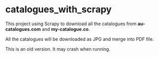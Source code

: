 # catalogues_with_scrapy
<p>This project using Scrapy to download all the catalogues from <b>au-catalogues.com</b> and <b>my-catalogue.co</b>.</p>
<p>All the catalogues will be downloaded as JPG and merge into PDF file.</p>

This is an old version. It may crash when running.
